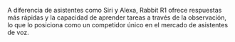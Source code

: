 A diferencia de asistentes como Siri y Alexa, Rabbit R1 ofrece respuestas más rápidas y la capacidad de aprender tareas a través de la observación, lo que lo posiciona como un competidor único en el mercado de asistentes de voz.
